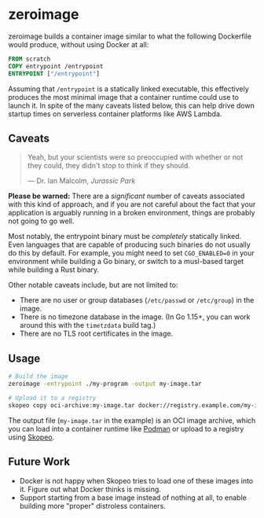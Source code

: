 # zeroimage

zeroimage builds a container image similar to what the following Dockerfile
would produce, without using Docker at all:

```dockerfile
FROM scratch
COPY entrypoint /entrypoint
ENTRYPOINT ["/entrypoint"]
```

Assuming that `/entrypoint` is a statically linked executable, this effectively
produces the most minimal image that a container runtime could use to launch it.
In spite of the many caveats listed below, this can help drive down startup
times on serverless container platforms like AWS Lambda.

## Caveats

> Yeah, but your scientists were so preoccupied with whether or not they could,
> they didn't stop to think if they should.
>
> — Dr. Ian Malcolm, _Jurassic Park_

**Please be warned:** There are a _significant_ number of caveats associated
with this kind of approach, and if you are not careful about the fact that your
application is arguably running in a broken environment, things are probably not
going to go well.

Most notably, the entrypoint binary must be _completely_ statically linked. Even
languages that are capable of producing such binaries do not usually do this by
default. For example, you might need to set `CGO_ENABLED=0` in your environment
while building a Go binary, or switch to a musl-based target while building a
Rust binary.

Other notable caveats include, but are not limited to:

- There are no user or group databases (`/etc/passwd` or `/etc/group`) in the
  image.
- There is no timezone database in the image. (In Go 1.15+, you can work around
  this with the `timetzdata` build tag.)
- There are no TLS root certificates in the image.

## Usage

```sh
# Build the image
zeroimage -entrypoint ./my-program -output my-image.tar

# Upload it to a registry
skopeo copy oci-archive:my-image.tar docker://registry.example.com/my-image:latest
```

The output file (`my-image.tar` in the example) is an OCI image archive, which
you can load into a container runtime like [Podman][podman] or upload to a
registry using [Skopeo][skopeo].

[podman]: https://podman.io/
[skopeo]: https://github.com/containers/skopeo

## Future Work

- Docker is not happy when Skopeo tries to load one of these images into it.
  Figure out what Docker thinks is missing.
- Support starting from a base image instead of nothing at all, to enable
  building more "proper" distroless containers.
